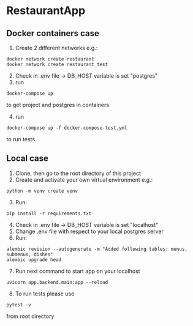 # RestaurantApp

## Docker containers case

1) Create 2 different networks e.g.:
``` 
docker network create restaurant
docker network create restaurant_test
```
2) Check in .env file -> DB_HOST variable is set "postgres"
3) run 
```commandline
docker-compose up
```
to get project and postgres in containers

4) run
```commandline
docker-compose up -f docker-compose-test.yml
```
to run tests 

## Local case
1) Clone, then go to the root directory of this project
2) Create and activate your own virtual environment e.g.:
```commandline
python -m venv create venv
```
3) Run:
```
pip install -r requirements.txt 
```
4) Check in .env file -> DB_HOST variable is set "localhost"
5) Change .env file with respect to your local postgres server
6) Run:
```
alembic revision --autogenerate -m "Added following tables: menus, submenus, dishes"
alembic upgrade head
```
7) Run next command to start app on your localhost
```commandline
uvicorn app.backend.main:app --reload
```
8) To run tests please use
```commandline
pytest -v 
```
from root directory

